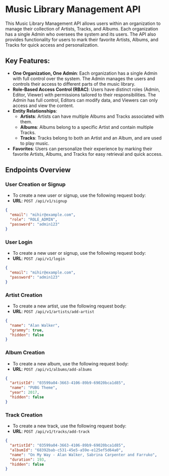 # Music Library Management API

This Music Library Management API allows users within an organization to manage their collection of Artists, Tracks, and Albums. Each organization has a single Admin who oversees the system and its users. The API also provides functionality for users to mark their favorite Artists, Albums, and Tracks for quick access and personalization.

## Key Features:
- **One Organization, One Admin**: Each organization has a single Admin with full control over the system. The Admin manages the users and controls their access to different parts of the music library.
- **Role-Based Access Control (RBAC)**: Users have distinct roles (Admin, Editor, Viewer) with permissions tailored to their responsibilities. The Admin has full control, Editors can modify data, and Viewers can only access and view the content.
- **Entity Relationships**: 
  - **Artists**: Artists can have multiple Albums and Tracks associated with them.
  - **Albums**: Albums belong to a specific Artist and contain multiple Tracks.
  - **Tracks**: Tracks belong to both an Artist and an Album, and are used to play music.
- **Favorites**: Users can personalize their experience by marking their favorite Artists, Albums, and Tracks for easy retrieval and quick access.

## Endpoints Overview

### User Creation or Signup
- To create a new user or signup, use the following request body:
- **URL**: `POST /api/v1/signup`
```json
{
  "email": "mihir@example.com",
  "role": "ROLE_ADMIN",
  "password": "admin123"
}
```
### User Login
- To create a new user or signup, use the following request body:
- **URL**: `POST /api/v1/login`
```json
{
  "email": "mihir@example.com",
  "password": "admin123"
}
```

### Artist Creation
- To create a new artist, use the following request body:
- **URL**: `POST /api/v1/artists/add-artist`
```json
{
  "name": "Alan Walker",
  "grammy": true,
  "hidden": false
}
```
### Album Creation
- To create a new album, use the following request body:
- **URL**: `POST /api/v1/albums/add-albums`
```json
{
  "artistId": "03599a04-3663-4106-89b9-69020bca1d85",
  "name": "PUBG Theme",
  "year": 2017,
  "hidden": false
}
```
### Track Creation
- To create a new track, use the following request body:
- **URL**: `POST /api/v1/tracks/add-track`
```json
{
  "artistId": "03599a04-3663-4106-89b9-69020bca1d85",
  "albumId": "68392bab-c531-45e5-a59e-e125ef5d64a0",
  "name": "On My Way - Alan Walker, Sabrina Carpenter and Farruko",
  "duration": 193,
  "hidden": false
}
```
